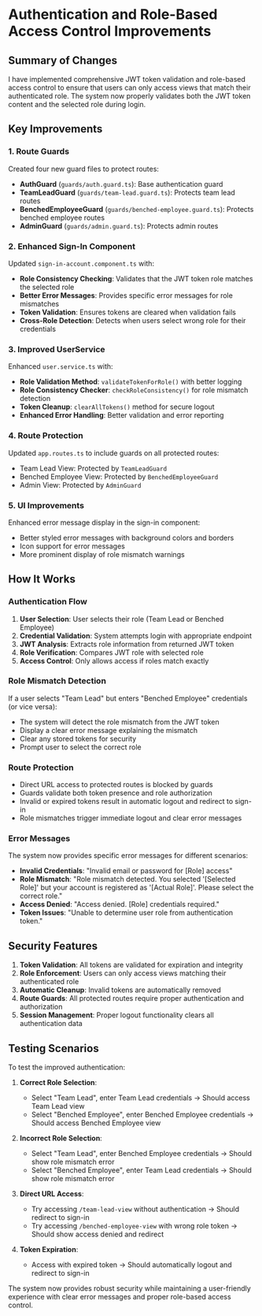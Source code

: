 # Authentication and Role-Based Access Control Improvements

## Summary of Changes

I have implemented comprehensive JWT token validation and role-based access control to ensure that users can only access views that match their authenticated role. The system now properly validates both the JWT token content and the selected role during login.

## Key Improvements

### 1. Route Guards
Created four new guard files to protect routes:
- **AuthGuard** (`guards/auth.guard.ts`): Base authentication guard
- **TeamLeadGuard** (`guards/team-lead.guard.ts`): Protects team lead routes
- **BenchedEmployeeGuard** (`guards/benched-employee.guard.ts`): Protects benched employee routes
- **AdminGuard** (`guards/admin.guard.ts`): Protects admin routes

### 2. Enhanced Sign-In Component
Updated `sign-in-account.component.ts` with:
- **Role Consistency Checking**: Validates that the JWT token role matches the selected role
- **Better Error Messages**: Provides specific error messages for role mismatches
- **Token Validation**: Ensures tokens are cleared when validation fails
- **Cross-Role Detection**: Detects when users select wrong role for their credentials

### 3. Improved UserService
Enhanced `user.service.ts` with:
- **Role Validation Method**: `validateTokenForRole()` with better logging
- **Role Consistency Checker**: `checkRoleConsistency()` for role mismatch detection
- **Token Cleanup**: `clearAllTokens()` method for secure logout
- **Enhanced Error Handling**: Better validation and error reporting

### 4. Route Protection
Updated `app.routes.ts` to include guards on all protected routes:
- Team Lead View: Protected by `TeamLeadGuard`
- Benched Employee View: Protected by `BenchedEmployeeGuard`
- Admin View: Protected by `AdminGuard`

### 5. UI Improvements
Enhanced error message display in the sign-in component:
- Better styled error messages with background colors and borders
- Icon support for error messages
- More prominent display of role mismatch warnings

## How It Works

### Authentication Flow
1. **User Selection**: User selects their role (Team Lead or Benched Employee)
2. **Credential Validation**: System attempts login with appropriate endpoint
3. **JWT Analysis**: Extracts role information from returned JWT token
4. **Role Verification**: Compares JWT role with selected role
5. **Access Control**: Only allows access if roles match exactly

### Role Mismatch Detection
If a user selects "Team Lead" but enters "Benched Employee" credentials (or vice versa):
- The system will detect the role mismatch from the JWT token
- Display a clear error message explaining the mismatch
- Clear any stored tokens for security
- Prompt user to select the correct role

### Route Protection
- Direct URL access to protected routes is blocked by guards
- Guards validate both token presence and role authorization
- Invalid or expired tokens result in automatic logout and redirect to sign-in
- Role mismatches trigger immediate logout and clear error messages

### Error Messages
The system now provides specific error messages for different scenarios:
- **Invalid Credentials**: "Invalid email or password for [Role] access"
- **Role Mismatch**: "Role mismatch detected. You selected '[Selected Role]' but your account is registered as '[Actual Role]'. Please select the correct role."
- **Access Denied**: "Access denied. [Role] credentials required."
- **Token Issues**: "Unable to determine user role from authentication token."

## Security Features

1. **Token Validation**: All tokens are validated for expiration and integrity
2. **Role Enforcement**: Users can only access views matching their authenticated role
3. **Automatic Cleanup**: Invalid tokens are automatically removed
4. **Route Guards**: All protected routes require proper authentication and authorization
5. **Session Management**: Proper logout functionality clears all authentication data

## Testing Scenarios

To test the improved authentication:

1. **Correct Role Selection**: 
   - Select "Team Lead", enter Team Lead credentials → Should access Team Lead view
   - Select "Benched Employee", enter Benched Employee credentials → Should access Benched Employee view

2. **Incorrect Role Selection**:
   - Select "Team Lead", enter Benched Employee credentials → Should show role mismatch error
   - Select "Benched Employee", enter Team Lead credentials → Should show role mismatch error

3. **Direct URL Access**:
   - Try accessing `/team-lead-view` without authentication → Should redirect to sign-in
   - Try accessing `/benched-employee-view` with wrong role token → Should show access denied and redirect

4. **Token Expiration**:
   - Access with expired token → Should automatically logout and redirect to sign-in

The system now provides robust security while maintaining a user-friendly experience with clear error messages and proper role-based access control.
